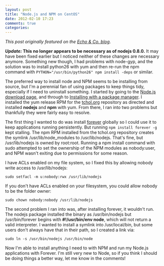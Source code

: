 ```yaml
---
layout: post
title: "Node.js and NPM on CentOS"
date: 2012-02-10 17:23
comments: true
categories:
---
```


*This post originally featured on the [Echo &amp; Co. blog](http://echo.co/blog/nodejs-and-npm-centos)*.

***Update:* This no longer appears to be necessary as of nodejs 0.8.0.** It may have been fixed earlier but I noticed neither of these changes are necessary anymore. Something new though, I had problems with node-gyp, and the solution was to install python26 with yum and then re-run the npm command with `PYTHON="/usr/bin/python26" npm install -deps` or similar.

The preferred way to install node and NPM seems to be installing from source, but I'm a perennial fan of using packages to keep things tidy, especially if I need to uninstall something. I started by going to the [Node.js download page](http://nodejs.org/#download), and through to [Installing with a package manager](https://github.com/joyent/node/wiki/Installing-Node.js-via-package-manager). I installed the yum release RPM for the [tchol.org](http://nodejs.tchol.org/) repository as directed and installed **nodejs** and **npm** with yum. From there, I ran into two problems but thankfully they were fairly easy to resolve.

The first thing I wanted to do was install [forever](https://github.com/nodejitsu/forever) globally so I could use it to keep applications running persistently. But running `npm install forever -g` kept stalling. The npm RPM installed from the tchol.org repository creates the symlink /usr/lib/node_modules to /usr/lib/nodejs. That's fine, but /usr/lib/nodejs is owned by root:root. Running a npm install command with sudo attempted to set the ownership of the NPM modules as nobody:user, and NPM wasn't exiting due to permissions for some reason.

I have ACLs enabled on my file system, so I fixed this by allowing nobody write access to /usr/lib/nodejs:

	sudo setfacl -m u:nobody:rwx /usr/lib/nodejs
	
If you don't have ACLs enabled on your filesystem, you could allow nobody to be the folder owner:

	sudo chown nobody:nobody /usr/lib/nodejs

The second problem I ran into was, after installing forever, it wouldn't run. The nodejs package installed the binary as /usr/bin/nodejs but /usr/bin/forever begins with **#!/usr/bin/env node**, which will not return a valid interpreter. I wanted to install a symlink into /usr/local/bin, but some users don't always have that in their path, so I created a link via:

	sudo ln -s /usr/bin/nodejs /usr/bin/node

Now I'm able to install anything I need to with NPM and run my Node.js applications with Forever. I'm still very new to Node, so if you think I should be doing things a better way, let me know in the comments!